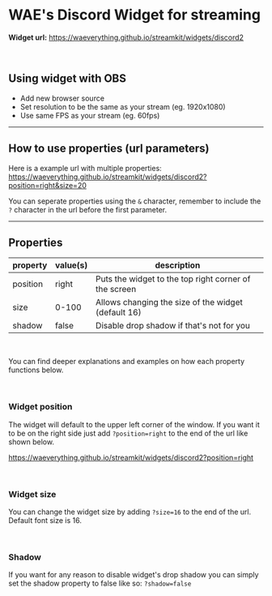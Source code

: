 # WAE's Discord Widget for streaming

**Widget url:** https://waeverything.github.io/streamkit/widgets/discord2

<br>

## Using widget with OBS
- Add new browser source
- Set resolution to be the same as your stream (eg. 1920x1080)
- Use same FPS as your stream (eg. 60fps)

***

## How to use properties (url parameters)
Here is a example url with multiple properties: https://waeverything.github.io/streamkit/widgets/discord2?position=right&size=20

You can seperate properties using the `&` character, remember to include the `?` character in the url before the first parameter.

***

## Properties

property | value(s) | description
--- | --- | ---
position | right | Puts the widget to the top right corner of the screen
size | 0-100 | Allows changing the size of the widget (default 16)
shadow | false | Disable drop shadow if that's not for you

<br>

You can find deeper explanations and examples on how each property functions below.

<br>

### Widget position
The widget will default to the upper left corner of the window. If you want it to be on the right side just add `?position=right` to the end of the url like shown below.

https://waeverything.github.io/streamkit/widgets/discord2?position=right

<br>

### Widget size
You can change the widget size by adding `?size=16` to the end of the url. Default font size is 16.

<br>

### Shadow
If you want for any reason to disable widget's drop shadow you can simply set the shadow property to false like so: `?shadow=false`